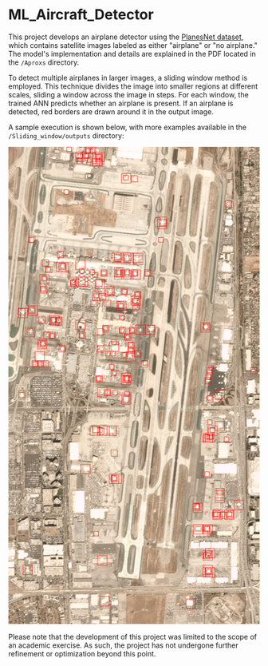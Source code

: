 # ML_Aircraft_Detector

This project develops an airplane detector using the [PlanesNet dataset](https://www.kaggle.com/datasets/rhammell/planesnet), which contains satellite images labeled as either "airplane" or "no airplane." The model's implementation and details are explained in the PDF located in the `/Aproxs` directory.

To detect multiple airplanes in larger images, a sliding window method is employed. This technique divides the image into smaller regions at different scales, sliding a window across the image in steps. For each window, the trained ANN predicts whether an airplane is present. If an airplane is detected, red borders are drawn around it in the output image. 

A sample execution is shown below, with more examples available in the `/Sliding_window/outputs` directory:

![Airplane Detection Example](Sliding_window/outputs/output4.png)

Please note that the development of this project was limited to the scope of an academic exercise. As such, the project has not undergone further refinement or optimization beyond this point.
